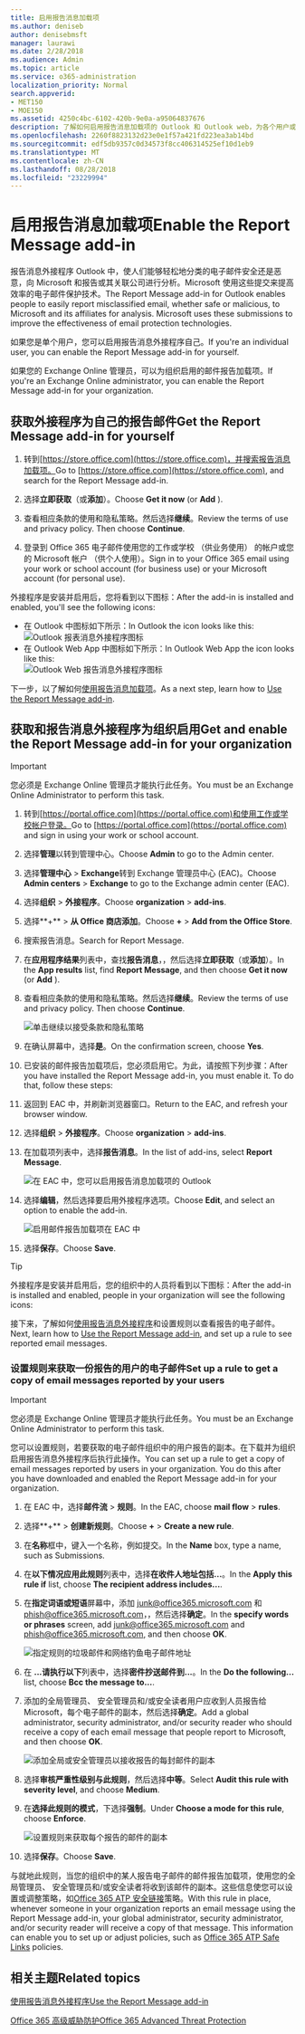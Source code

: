 ```yaml
---
title: 启用报告消息加载项
ms.author: deniseb
author: denisebmsft
manager: laurawi
ms.date: 2/28/2018
ms.audience: Admin
ms.topic: article
ms.service: o365-administration
localization_priority: Normal
search.appverid:
- MET150
- MOE150
ms.assetid: 4250c4bc-6102-420b-9e0a-a95064837676
description: 了解如何启用报告消息加载项的 Outlook 和 Outlook web，为各个用户或您的整个组织上。
ms.openlocfilehash: 2260f8823132d23e0e1f57a421fd223ea3ab14bd
ms.sourcegitcommit: edf5db9357c0d34573f8cc406314525ef10d1eb9
ms.translationtype: MT
ms.contentlocale: zh-CN
ms.lasthandoff: 08/28/2018
ms.locfileid: "23229994"
---
```

# <a name="enable-the-report-message-add-in"></a><span data-ttu-id="a3529-103">启用报告消息加载项</span><span class="sxs-lookup"><span data-stu-id="a3529-103">Enable the Report Message add-in</span></span>

<span data-ttu-id="a3529-p101">报告消息外接程序 Outlook 中，使人们能够轻松地分类的电子邮件安全还是恶意，向 Microsoft 和报告或其关联公司进行分析。Microsoft 使用这些提交来提高效率的电子邮件保护技术。</span><span class="sxs-lookup"><span data-stu-id="a3529-p101">The Report Message add-in for Outlook enables people to easily report misclassified email, whether safe or malicious, to Microsoft and its affiliates for analysis. Microsoft uses these submissions to improve the effectiveness of email protection technologies.</span></span>
  
<span data-ttu-id="a3529-106">如果您是单个用户，您可以启用报告消息外接程序自己。</span><span class="sxs-lookup"><span data-stu-id="a3529-106">If you're an individual user, you can enable the Report Message add-in for yourself.</span></span> 
  
<span data-ttu-id="a3529-107">如果您的 Exchange Online 管理员，可以为组织启用的邮件报告加载项。</span><span class="sxs-lookup"><span data-stu-id="a3529-107">If you're an Exchange Online administrator, you can enable the Report Message add-in for your organization.</span></span>
    
## <a name="get-the-report-message-add-in-for-yourself"></a><span data-ttu-id="a3529-108">获取外接程序为自己的报告邮件</span><span class="sxs-lookup"><span data-stu-id="a3529-108">Get the Report Message add-in for yourself</span></span>

1. <span data-ttu-id="a3529-109">转到[https://store.office.com](https://store.office.com)，并搜索报告消息加载项。</span><span class="sxs-lookup"><span data-stu-id="a3529-109">Go to [https://store.office.com](https://store.office.com), and search for the Report Message add-in.</span></span>
    
2. <span data-ttu-id="a3529-110">选择**立即获取**（或**添加**）。</span><span class="sxs-lookup"><span data-stu-id="a3529-110">Choose **Get it now** (or **Add** ).</span></span> 
    
3. <span data-ttu-id="a3529-p102">查看相应条款的使用和隐私策略。然后选择**继续**。</span><span class="sxs-lookup"><span data-stu-id="a3529-p102">Review the terms of use and privacy policy. Then choose **Continue**.</span></span> 
    
4. <span data-ttu-id="a3529-113">登录到 Office 365 电子邮件使用您的工作或学校 （供业务使用） 的帐户或您的 Microsoft 帐户 （供个人使用）。</span><span class="sxs-lookup"><span data-stu-id="a3529-113">Sign in to your Office 365 email using your work or school account (for business use) or your Microsoft account (for personal use).</span></span>
    
<span data-ttu-id="a3529-114">外接程序是安装并启用后，您将看到以下图标：</span><span class="sxs-lookup"><span data-stu-id="a3529-114">After the add-in is installed and enabled, you'll see the following icons:</span></span> 

- <span data-ttu-id="a3529-115">在 Outlook 中图标如下所示：</span><span class="sxs-lookup"><span data-stu-id="a3529-115">In Outlook the icon looks like this:</span></span> </br> ![Outlook 报表消息外接程序图标](media/OutlookReportMessageIcon.png)</br>
- <span data-ttu-id="a3529-117">在 Outlook Web App 中图标如下所示：</span><span class="sxs-lookup"><span data-stu-id="a3529-117">In Outlook Web App the icon looks like this:</span></span></br>![Outlook Web 报告消息外接程序图标](media/d9326d0b-1769-4bc2-ae58-51f0ebc69a17.png)</br>

  
<span data-ttu-id="a3529-119">下一步，以了解如何[使用报告消息加载项](https://support.office.com/article/b5caa9f1-cdf3-4443-af8c-ff724ea719d2)。</span><span class="sxs-lookup"><span data-stu-id="a3529-119">As a next step, learn how to [Use the Report Message add-in](https://support.office.com/article/b5caa9f1-cdf3-4443-af8c-ff724ea719d2).</span></span>
  
## <a name="get-and-enable-the-report-message-add-in-for-your-organization"></a><span data-ttu-id="a3529-120">获取和报告消息外接程序为组织启用</span><span class="sxs-lookup"><span data-stu-id="a3529-120">Get and enable the Report Message add-in for your organization</span></span>

> [!IMPORTANT]
> <span data-ttu-id="a3529-121">您必须是 Exchange Online 管理员才能执行此任务。</span><span class="sxs-lookup"><span data-stu-id="a3529-121">You must be an Exchange Online Administrator to perform this task.</span></span>
  
1. <span data-ttu-id="a3529-122">转到[https://portal.office.com](https://portal.office.com)和使用工作或学校帐户登录。</span><span class="sxs-lookup"><span data-stu-id="a3529-122">Go to [https://portal.office.com](https://portal.office.com) and sign in using your work or school account.</span></span> 
    
2. <span data-ttu-id="a3529-123">选择**管理**以转到管理中心。</span><span class="sxs-lookup"><span data-stu-id="a3529-123">Choose **Admin** to go to the Admin center.</span></span> 
    
3. <span data-ttu-id="a3529-124">选择**管理中心** \> **Exchange**转到 Exchange 管理员中心 (EAC)。</span><span class="sxs-lookup"><span data-stu-id="a3529-124">Choose **Admin centers** \> **Exchange** to go to the Exchange admin center (EAC).</span></span> 
    
4. <span data-ttu-id="a3529-125">选择**组织** \> **外接程序**。</span><span class="sxs-lookup"><span data-stu-id="a3529-125">Choose **organization** \> **add-ins**.</span></span> 
    
5. <span data-ttu-id="a3529-126">选择**+** \> **从 Office 商店添加**。</span><span class="sxs-lookup"><span data-stu-id="a3529-126">Choose **+** \> **Add from the Office Store**.</span></span> 
    
6. <span data-ttu-id="a3529-127">搜索报告消息。</span><span class="sxs-lookup"><span data-stu-id="a3529-127">Search for Report Message.</span></span>
    
7. <span data-ttu-id="a3529-128">在**应用程序结果**列表中，查找**报告消息**，，然后选择**立即获取**（或**添加**）。</span><span class="sxs-lookup"><span data-stu-id="a3529-128">In the **App results** list, find **Report Message**, and then choose **Get it now** (or **Add** ).</span></span> 
    
8. <span data-ttu-id="a3529-p103">查看相应条款的使用和隐私策略。然后选择**继续**。</span><span class="sxs-lookup"><span data-stu-id="a3529-p103">Review the terms of use and privacy policy. Then choose **Continue**.</span></span> 
    
    ![单击继续以接受条款和隐私策略](media/3c813cd6-1601-4791-97dc-f8edbbd3fb6b.png)
  
9. <span data-ttu-id="a3529-132">在确认屏幕中，选择**是**。</span><span class="sxs-lookup"><span data-stu-id="a3529-132">On the confirmation screen, choose **Yes**.</span></span> 
    
10. <span data-ttu-id="a3529-p104">已安装的邮件报告加载项后，您必须启用它。为此，请按照下列步骤：</span><span class="sxs-lookup"><span data-stu-id="a3529-p104">After you have installed the Report Message add-in, you must enable it. To do that, follow these steps:</span></span>
    
1. <span data-ttu-id="a3529-135">返回到 EAC 中，并刷新浏览器窗口。</span><span class="sxs-lookup"><span data-stu-id="a3529-135">Return to the EAC, and refresh your browser window.</span></span>
    
2. <span data-ttu-id="a3529-136">选择**组织** \> **外接程序**。</span><span class="sxs-lookup"><span data-stu-id="a3529-136">Choose **organization** \> **add-ins**.</span></span> 
    
3. <span data-ttu-id="a3529-137">在加载项列表中，选择**报告消息**。</span><span class="sxs-lookup"><span data-stu-id="a3529-137">In the list of add-ins, select **Report Message**.</span></span> 
    
    ![在 EAC 中，您可以启用报告消息加载项的 Outlook](media/b496743c-55fa-4cdb-aa06-0b2a7aec6dab.png)
  
4. <span data-ttu-id="a3529-139">选择**编辑**，然后选择要启用外接程序选项。</span><span class="sxs-lookup"><span data-stu-id="a3529-139">Choose **Edit**, and select an option to enable the add-in.</span></span> 
    
    ![启用邮件报告加载项在 EAC 中](media/578b1b66-3620-4a8a-9819-1c9cc6836f37.png)
  
5. <span data-ttu-id="a3529-141">选择**保存**。</span><span class="sxs-lookup"><span data-stu-id="a3529-141">Choose **Save**.</span></span> 
    
> [!TIP]
> <span data-ttu-id="a3529-142">外接程序是安装并启用后，您的组织中的人员将看到以下图标：</span><span class="sxs-lookup"><span data-stu-id="a3529-142">After the add-in is installed and enabled, people in your organization will see the following icons:</span></span> 
  
<span data-ttu-id="a3529-143">接下来，了解如何[使用报告消息外接程序](https://support.office.com/article/b5caa9f1-cdf3-4443-af8c-ff724ea719d2)和设置规则以查看报告的电子邮件。</span><span class="sxs-lookup"><span data-stu-id="a3529-143">Next, learn how to [Use the Report Message add-in](https://support.office.com/article/b5caa9f1-cdf3-4443-af8c-ff724ea719d2), and set up a rule to see reported email messages.</span></span>
  
### <a name="set-up-a-rule-to-get-a-copy-of-email-messages-reported-by-your-users"></a><span data-ttu-id="a3529-144">设置规则来获取一份报告的用户的电子邮件</span><span class="sxs-lookup"><span data-stu-id="a3529-144">Set up a rule to get a copy of email messages reported by your users</span></span>

> [!IMPORTANT]
> <span data-ttu-id="a3529-145">您必须是 Exchange Online 管理员才能执行此任务。</span><span class="sxs-lookup"><span data-stu-id="a3529-145">You must be an Exchange Online Administrator to perform this task.</span></span>
  
<span data-ttu-id="a3529-p105">您可以设置规则，若要获取的电子邮件组织中的用户报告的副本。在下载并为组织启用报告消息外接程序后执行此操作。</span><span class="sxs-lookup"><span data-stu-id="a3529-p105">You can set up a rule to get a copy of email messages reported by users in your organization. You do this after you have downloaded and enabled the Report Message add-in for your organization.</span></span>
  
1. <span data-ttu-id="a3529-148">在 EAC 中，选择**邮件流** \> **规则**。</span><span class="sxs-lookup"><span data-stu-id="a3529-148">In the EAC, choose **mail flow** \> **rules**.</span></span> 
    
2. <span data-ttu-id="a3529-149">选择**+** \> **创建新规则**。</span><span class="sxs-lookup"><span data-stu-id="a3529-149">Choose **+** \> **Create a new rule**.</span></span> 
    
3. <span data-ttu-id="a3529-150">在**名称**框中，键入一个名称，例如提交。</span><span class="sxs-lookup"><span data-stu-id="a3529-150">In the **Name** box, type a name, such as Submissions.</span></span>
    
4. <span data-ttu-id="a3529-151">在**以下情况应用此规则**列表中，选择**在收件人地址包括...**。</span><span class="sxs-lookup"><span data-stu-id="a3529-151">In the **Apply this rule if** list, choose **The recipient address includes...**.</span></span> 
    
5. <span data-ttu-id="a3529-152">在**指定词语或短语**屏幕中，添加 junk@office365.microsoft.com 和 phish@office365.microsoft.com，，然后选择**确定**。</span><span class="sxs-lookup"><span data-stu-id="a3529-152">In the **specify words or phrases** screen, add junk@office365.microsoft.com and phish@office365.microsoft.com, and then choose **OK**.</span></span> 
    
    ![指定规则的垃圾邮件和网络钓鱼电子邮件地址](media/018c1833-f336-4333-a45c-f2e8b75cd698.png)
  
6. <span data-ttu-id="a3529-154">在 **...请执行以下**列表中，选择**密件抄送邮件到...**。</span><span class="sxs-lookup"><span data-stu-id="a3529-154">In the **Do the following...** list, choose **Bcc the message to...**.</span></span> 
    
7. <span data-ttu-id="a3529-155">添加的全局管理员、 安全管理员和/或安全读者用户应收到人员报告给 Microsoft，每个电子邮件的副本，然后选择**确定**。</span><span class="sxs-lookup"><span data-stu-id="a3529-155">Add a global administrator, security administrator, and/or security reader who should receive a copy of each email message that people report to Microsoft, and then choose **OK**.</span></span> 
    
    ![添加全局或安全管理员以接收报告的每封邮件的副本](media/a91ab9d1-66f2-4a2e-9dc1-f9f81a2298ad.png)
  
8. <span data-ttu-id="a3529-157">选择**审核严重性级别与此规则**，然后选择**中等**。</span><span class="sxs-lookup"><span data-stu-id="a3529-157">Select **Audit this rule with severity level**, and choose **Medium**.</span></span> 
    
9. <span data-ttu-id="a3529-158">在**选择此规则的模式**，下选择**强制**。</span><span class="sxs-lookup"><span data-stu-id="a3529-158">Under **Choose a mode for this rule**, choose **Enforce**.</span></span> 
    
    ![设置规则来获取每个报告的邮件的副本](media/f1cd95ce-e40d-4a8a-8f48-893469eba691.png)
  
10. <span data-ttu-id="a3529-160">选择**保存**。</span><span class="sxs-lookup"><span data-stu-id="a3529-160">Choose **Save**.</span></span> 
    
<span data-ttu-id="a3529-p106">与就地此规则，当您的组织中的某人报告电子邮件的邮件报告加载项，使用您的全局管理员、 安全管理员和/或安全读者将收到该邮件的副本。这些信息使您可以设置或调整策略，如[Office 365 ATP 安全链接](atp-safe-links.md)策略。</span><span class="sxs-lookup"><span data-stu-id="a3529-p106">With this rule in place, whenever someone in your organization reports an email message using the Report Message add-in, your global administrator, security administrator, and/or security reader will receive a copy of that message. This information can enable you to set up or adjust policies, such as [Office 365 ATP Safe Links](atp-safe-links.md) policies.</span></span> 
  
## <a name="related-topics"></a><span data-ttu-id="a3529-163">相关主题</span><span class="sxs-lookup"><span data-stu-id="a3529-163">Related topics</span></span>

[<span data-ttu-id="a3529-164">使用报告消息外接程序</span><span class="sxs-lookup"><span data-stu-id="a3529-164">Use the Report Message add-in</span></span>](https://support.office.com/article/b5caa9f1-cdf3-4443-af8c-ff724ea719d2)
  
[<span data-ttu-id="a3529-165">Office 365 高级威胁防护</span><span class="sxs-lookup"><span data-stu-id="a3529-165">Office 365 Advanced Threat Protection</span></span>](office-365-atp.md)
  

